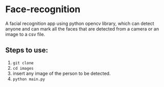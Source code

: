 # Face-recognition
A facial recognition app using python opencv library, which can detect anyone and can mark all the faces that are detected from a camera or an image to a csv file.
## Steps to use:
1. `git clone` 
2. `cd images`
3. insert any image of the person to be detected.
4. `python main.py`
